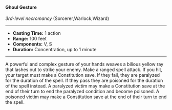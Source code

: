 #### Ghoul Gesture
*3rd-level necromancy* (Sorcerer,Warlock,Wizard)
___
- **Casting Time:** 1 action
- **Range:** 100 feet
- **Components:** V, S
- **Duration:** Concentration, up to 1 minute
---
A powerful and complex gesture of your hands
weaves a bilious yellow ray that lashes out to strike
your enemy. Make a ranged spell attack. If you hit,
your target must make a Constitution save. If they
fail, they are paralyzed for the duration of the spell.
If they pass they are poisoned for the duration of
the spell instead. A paralyzed victim may make a
Constitution save at the end of their turn to end the
paralyzed condition and become poisoned. A
poisoned victim may make a Constitution save at
the end of their turn to end the spell.
